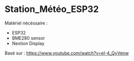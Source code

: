 # Station_Météo_ESP32

Matériel nécéssaire :
- ESP32
- BME280 sensor
- Nextion Display


Basé sur :
https://www.youtube.com/watch?v=eI-4_QyVenw
